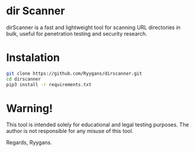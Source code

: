 # dir Scanner
dirScanner is a fast and lightweight tool for scanning URL directories in bulk, useful for penetration testing and security research.
# Instalation
```bash
git clone https://github.com/Ryygans/dirscanner.git
cd dirscanner
pip3 install -r requirements.txt
```
# Warning!
This tool is intended solely for educational and legal testing purposes. The author is not responsible for any misuse of this tool.

Regards, Ryygans.
